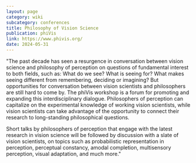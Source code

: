 ```yaml
---
layout: page
category: wiki
subcategory: conferences
title: Philosophy of Vision Science
publication: phiVis
link: https://www.phivis.org/
date: 2024-05-31
---
```


"The past decade has seen a resurgence in conversation between vision science and philosophy of perception on questions of fundamental interest to both fields, such as: What do we see? What is seeing for? What makes seeing different from remembering, deciding or imagining? But opportunities for conversation between vision scientists and philosophers are still hard to come by. The phiVis workshop is a forum for promoting and expanding this interdisciplinary dialogue. Philosophers of perception can capitalize on the experimental knowledge of working vision scientists, while vision scientists can take advantage of the opportunity to connect their research to long-standing philosophical questions.

Short talks by philosophers of perception that engage with the latest research in vision science will be followed by discussion with a slate of vision scientists, on topics such as probabilistic representation in perception, perceptual constancy, amodal completion, multisensory perception, visual adaptation, and much more."
